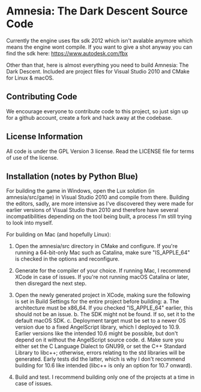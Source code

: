 Amnesia: The Dark Descent Source Code
=======================

Currently the engine uses fbx sdk 2012 which isn't avalable anymore which means the engine wont compile. If you want to give a shot anyway you can find the sdk here:
https://www.autodesk.com/fbx


Other than that, here is almost everything you need to build Amnesia: The Dark Descent. Included are project files for Visual Studio 2010 and CMake for Linux & macOS. 

Contributing Code
-----------------
We encourage everyone to contribute code to this project, so just sign up for a github account, create a fork and hack away at the codebase.

License Information
-------------------
All code is under the GPL Version 3 license. Read the LICENSE file for terms of use of the license.


Installation (notes by Python Blue)
-------------------
For building the game in Windows, open the Lux solution (in amnesia/src/game) in Visual Studio 2010 and compile from there. Building the editors, sadly, are more intensive as I've discovered they were made for earlier versions of Visual Studio than 2010 and therefore have several incompatibilities depending on the tool being built, a process I'm still trying to look into myself.

For building on Mac (and hopefully Linux):

1. Open the amnesia/src directory in CMake and configure. If you're running a 64-bit-only Mac such as Catalina, make sure "IS_APPLE_64" is checked in the options and reconfigure.

2. Generate for the compiler of your choice. If running Mac, I recommend XCode in case of issues. If you're not running macOS Catalina or later, then disregard the next step.

3. Open the newly generated project in XCode, making sure the following is set in Build Settings for the entire project before building:
	a. The architecture must be x86_64. If you checked "IS_APPLE_64" earlier, this should not be an issue.
	b. The SDK might not be found. If so, set it to the default macOS SDK.
	c. Deployment target must be set to a newer OS version due to a fixed AngelScript library, which I deployed to 10.9. Earlier versions like the intended 10.6 might be possible, but don't depend on it without the AngelScript source code.
	d. Make sure you either set the C Language Dialect to GNU99, or set the C++ Standard Library to libc++; otherwise, errors relating to the std libraries will be generated. Early tests did the latter, which is why I don't recommend building for 10.6 like intended (libc++ is only an option for 10.7 onward).

4. Build and test. I recommend building only one of the projects at a time in case of issues.